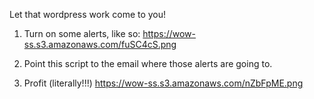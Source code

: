 Let that wordpress work come to you!

1) Turn on some alerts, like so: https://wow-ss.s3.amazonaws.com/fuSC4cS.png

2) Point this script to the email where those alerts are going to.

3) Profit (literally!!!) https://wow-ss.s3.amazonaws.com/nZbFpME.png
